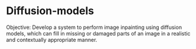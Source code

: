 # Diffusion-models
Objective: Develop a system to perform image inpainting using diffusion models, which can fill in missing or damaged parts of an image in a realistic and contextually appropriate manner.
